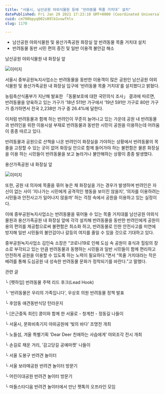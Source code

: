```yaml
---
title: "서울시, 남산공원 야외식물원 등에 ‘반려동물 목줄 거치대’ 설치"
datePublished: Fri Jan 29 2021 17:23:10 GMT+0000 (Coordinated Universal Time)
cuid: cm700bpyq002s09lb1vuwfhlv
slug: 1170

---
```



- 남산공원 야외식물원 및 용산가족공원 화장실 앞 반려동물 목줄 거치대 설치
- 반려동물 동반 시민 편의 증진 및 일반 이용객 불안감 해소

남산공원 야외식물원 내 화장실 앞

![이미지](https://cdn.hashnode.com/res/hashnode/image/upload/v1739249629415/7ebb23a5-dc3b-41b2-9366-9c1c41e9c2c2.jpeg)

서울시 중부공원녹지사업소는 반려동물을 동반한 이용객이 많은 공원인 남산공원 야외식물원 및 용산가족공원 내 화장실 입구에 '반려동물 목줄 거치대'를 설치했다고 밝혔다.

농림축산식품부가 지난해 발표한 「동물보호에 대한 국민의식 조사」 결과에 따르면, 반려동물을 양육하고 있는 가구가 ’18년 511만 가구에서 ‘19년 591만 가구로 80만 가구가 증가하면서 전국 2,238만 가구 중 26.4%에 달한다.

이처럼 반려동물과 함께 하는 반려인이 꾸준히 늘어나고 있는 가운데 공원 내 반려동물과 반려인을 위한 이용시설 부재로 반려동물과 동반한 시민이 공원을 이용하는데 어려움이 종종 따르고 있다.

반려동물과 공원으로 산책을 나온 반려인이 화장실을 가야하는 상황에서 반려동물의 목줄을 고정할 수 있는 곳이 없어 화장실 안으로 함께 들어가야 하는 불편함은 물론 화장실을 이용 하는 시민들이 반려동물을 보고 놀라거나 불안해하는 상황이 종종 발생했다.

용산가족공원 내 화장실 앞

![이미지](https://cdn.hashnode.com/res/hashnode/image/upload/v1739249631859/9ecee94c-1706-4c60-a5e3-80f87af50c38.png)

또한, 공원 내 의자에 목줄을 묶어 놓은 채 화장실을 가는 경우가 발생하며 반려인은 자신이 없는 사이 ‘지나가는 시민에게 공격적인 행동을 보이진 않을지’, ‘의자를 이용하려는 시민들과 안전사고가 일어나지 않을까’ 하는 걱정 속에서 공원을 이용하고 있는 실정이다.

이에 중부공원녹지사업소는 반려동물을 묶어둘 수 있는 목줄 거치대를 남산공원 야외식물원과 용산가족공원 내 화장실 앞에 각각 설치해 반려동물을 동반한 반려인에게 공원이용의 편의를 제공함으로써 불편함은 최소화 하고, 반려동물로 인한 안전사고를 미연에 방지해 일반 시민들의 불안감이나 갈등의 여지를 줄일 수 있을 것으로 기대하고 있다.

중부공원녹지사업소 김인숙 소장은 “코로나19로 인해 도심 속 공원이 휴식과 힐링의 장소로 부각되고 있는 만큼 반려동물과 동행하는 시민들과 일반 시민들이 함께 편리하고 안전하게 공원을 이용할 수 있도록 하는 노력이 필요하다.”면서 “목줄 거치대라는 작은 배려를 통해 도심공원 내 성숙한 반려동물 문화가 정착되기를 바란다.”고 말했다.

관련 글

└ [펫하임] 반려동물 주택 리드 후크(Lead Hook)

└ '반려동물은 우리의 가족입니다', 우상호 의원 반려동물 정책 발표

└ 후암동 애견동반식당 턴라운지

└ [은근중독 희린] 콩이와 함께 한 서울로 - 청계천 - 정동길 나들이

└ 서울시, 문화비축기지 야외공원에 ‘빛의 바다’ 조명전 개최

└ 노들섬, 겨울 특별기획 ‘Dear Deer 친애하는 사슴에게’ 야외조각 전시 개최

└ 손길로 채운 거리, '감고당길 공예마켓' 나들이

└ 서울 도봉구 반려견 놀이터

└ 서울 보라매공원 반려견 놀이터 방문기

└ 어린이대공원 반려견 놀이터 방문기

└ 마들스타디움 반려견 놀이터에서 만난 펫톡의 오프라인 모임